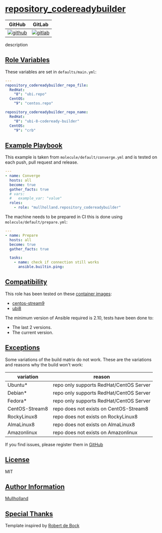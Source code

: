 # [repository_codereadybuilder](#repository_codereadybuilder)

|GitHub|GitLab|
|------|------|
|[![github](https://github.com/mullholland/ansible-role-repository_codereadybuilder/workflows/Ansible%20Molecule/badge.svg)](https://github.com/mullholland/ansible-role-repository_codereadybuilder/actions)|[![gitlab](https://gitlab.com/mullholland/ansible-role-repository_codereadybuilder/badges/master/pipeline.svg)](https://gitlab.com/mullholland/ansible-role-repository_codereadybuilder)|[![quality](https://img.shields.io/ansible/quality/unset)](https://galaxy.ansible.com/mullholland/repository_codereadybuilder)|

description

## [Role Variables](#role-variables)

These variables are set in `defaults/main.yml`:
```yaml
---
repository_codereadybuilder_repo_file:
  RedHat:
    "8": "ubi.repo"
  CentOS:
    "9": "centos.repo"

repository_codereadybuilder_repo_name:
  RedHat:
    "8": "ubi-8-codeready-builder"
  CentOS:
    "9": "crb"
```


## [Example Playbook](#example-playbook)

This example is taken from `molecule/default/converge.yml` and is tested on each push, pull request and release.
```yaml
---
- name: Converge
  hosts: all
  become: true
  gather_facts: true
  # vars:
  #   example_var: "value"
  roles:
    - role: "mullholland.repository_codereadybuilder"
```

The machine needs to be prepared in CI this is done using `molecule/default/prepare.yml`:
```yaml
---
- name: Prepare
  hosts: all
  become: true
  gather_facts: true

  tasks:
    - name: check if connection still works
      ansible.builtin.ping:
```





## [Compatibility](#compatibility)

This role has been tested on these [container images](https://hub.docker.com/u/mullholland):

-   [centos-stream9](https://hub.docker.com/r/mullholland/docker-molecule-centos-stream9)
-   [ubi8](https://hub.docker.com/r/mullholland/docker-molecule-ubi8)

The minimum version of Ansible required is 2.10, tests have been done to:

-   The last 2 versions.
-   The current version.



## [Exceptions](#exceptions)

Some variations of the build matrix do not work. These are the variations and reasons why the build won't work:

| variation                 | reason                 |
|---------------------------|------------------------|
| Ubuntu* | repo only supports RedHat/CentOS Server |
| Debian* | repo only supports RedHat/CentOS Server |
| Fedora* | repo only supports RedHat/CentOS Server |
| CentOS-Stream8 | repo does not exists on CentOS-Stream8 |
| RockyLinux8 | repo does not exists on RockyLinux8 |
| AlmaLinux8 | repo does not exists on AlmaLinux8 |
| Amazonlinux | repo does not exists on Amazonlinux |


If you find issues, please register them in [GitHub](https://github.com/mullholland/ansible-role-repository_codereadybuilder/issues)

## [License](#license)

MIT


## [Author Information](#author-information)

[Mullholland](https://github.com/mullholland)

## [Special Thanks](#special-thanks)

Template inspired by [Robert de Bock](https://github.com/robertdebock)
